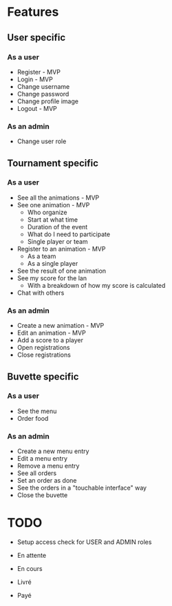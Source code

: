# Features
## User specific
### As a user
- Register - MVP
- Login - MVP
- Change username
- Change password
- Change profile image
- Logout - MVP

### As an admin
- Change user role

## Tournament specific
### As a user
- See all the animations - MVP
- See one animation - MVP
  - Who organize
  - Start at what time
  - Duration of the event
  - What do I need to participate
  - Single player or team
- Register to an animation - MVP
  - As a team
  - As a single player
- See the result of one animation
- See my score for the lan
  - With a breakdown of how my score is calculated
- Chat with others

### As an admin
- Create a new animation - MVP
- Edit an animation - MVP
- Add a score to a player
- Open registrations
- Close registrations

## Buvette specific
### As a user
- See the menu
- Order food

### As an admin
- Create a new menu entry
- Edit a menu entry
- Remove a menu entry
- See all orders
- Set an order as done
- See the orders in a "touchable interface" way
- Close the buvette

# TODO
- Setup access check for USER and ADMIN roles




- En attente
- En cours
- Livré
- Payé
